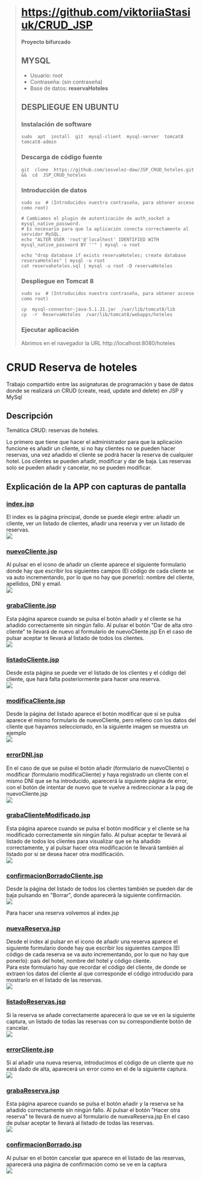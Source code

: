 > # https://github.com/viktoriiaStasiuk/CRUD_JSP
> **Proyecto bifurcado**
>
> ## MYSQL
> - Usuario: root
> - Contraseña: (sin contraseña)
> - Base de datos: **reservaHoteles**
>
> ## DESPLIEGUE EN UBUNTU 
>
> ### Instalación de software
> ```console
> sudo  apt  install  git  mysql-client  mysql-server  tomcat8  tomcat8-admin 
> ``` 
> ### Descarga de código fuente
> ```console
> git  clone  https://github.com/iesvelez-daw/JSP_CRUD_hoteles.git  &&  cd  JSP_CRUD_hoteles
> ```
>
> ### Introducción de datos
> ```console
> sudo su  # (Introducidos nuestra contraseña, para obtener acceso como root)
> 
> # Cambiamos el plugin de autenticación de auth_socket a mysql_native_password. 
> # Es necesario para que la aplicación conecta correctamente al servidor MySQL.
> echo "ALTER USER 'root'@'localhost' IDENTIFIED WITH mysql_native_password BY ''" | mysql -u root
>
> echo "drop database if exists reservaHoteles; create database reservaHoteles" | mysql -u root
> cat reservahoteles.sql | mysql -u root -D reservaHoteles
> ```
> ### Despliegue en Tomcat 8
> ```console
> sudo su  # (Introducidos nuestra contraseña, para obtener acceso como root)
> 
> cp  mysql-connector-java-5.1.21.jar  /var/lib/tomcat8/lib
> cp  -r  ReservaHoteles  /var/lib/tomcat8/webapps/hoteles
> ```
>
> ### Ejecutar aplicación
>
> Abrimos en el navegador la URL http://localhost:8080/hoteles
>

# CRUD Reserva de hoteles
Trabajo compartido entre las asignaturas de programación y base de datos donde se realizará un CRUD (create, read, update and delete) en JSP y MySql
## Descripción

Temática CRUD: reservas de hoteles.

Lo primero que tiene que hacer el administrador para que la aplicación funcione es añadir un cliente, si no hay clientes no se pueden hacer reservas, una vez añadido el cliente se podrá hacer la reserva de cualquier hotel.
Los clientes se pueden añadir, modificar y dar de baja.
Las reservas solo se pueden añadir y cancelar, no se pueden modificar.

## Explicación de la APP con capturas de pantalla

### [index.jsp](https://github.com/luciaflores25/CRUD_JSP/blob/master/ReservaHoteles/index.jsp)
El index es la página principal, donde se puede elegir entre: añadir un cliente, ver un listado de clientes, añadir una reserva y ver un listado de reservas. </br>
<img src="img/index.PNG">

### [nuevoCliente.jsp](https://github.com/luciaflores25/CRUD_JSP/blob/master/ReservaHoteles/nuevoCliente.jsp) 
Al pulsar en el icono de añadir un cliente aparece el siguiente formulario donde hay que escribir los siguientes campos (El código de cada cliente se va auto incrementando, por lo que no hay que ponerlo): nombre del cliente, apellidos, DNI y email. </br>
<img src="img/nuevoCliente.PNG">

### [grabaCliente.jsp](https://github.com/luciaflores25/CRUD_JSP/blob/master/ReservaHoteles/grabaCliente.jsp) 
Esta página aparece cuando se pulsa el botón añadir y el cliente se ha añadido correctamente sin ningún fallo. Al pulsar el botón "Dar de alta otro cliente" te llevará de nuevo al formulario de nuevoCliente.jsp En el caso de pulsar aceptar te llevará al listado de todos los clientes. </br>
<img src="img/grabaCliente.PNG">

### [listadoCliente.jsp](https://github.com/luciaflores25/CRUD_JSP/blob/master/ReservaHoteles/listadoCliente.jsp) 
Desde esta página se puede ver el listado de los clientes y el código del cliente, que hará falta posteriormente para hacer una reserva. </br>
<img src="img/listadoCliente.PNG">

### [modificaCliente.jsp](https://github.com/luciaflores25/CRUD_JSP/blob/master/ReservaHoteles/modificaCliente.jsp) 
Desde la página del listado aparece el botón modificar que si se pulsa aparece el mismo formulario de nuevoCliente, pero relleno con los datos del cliente que hayamos seleccionado, en la siguiente imagen se muestra un ejemplo </br>
<img src="img/modificaCliente.PNG">

### [errorDNI.jsp](https://github.com/luciaflores25/CRUD_JSP/blob/master/ReservaHoteles/errorDNI.jsp) 
En el caso de que se pulse el botón añadir (formulario de nuevoCliente) o modificar (formulario modificaCliente) y haya registrado un cliente con el mismo DNI que se ha introducido, aparecerá la siguiente página de error, con el botón de intentar de nuevo que te vuelve a redireccionar a la pag de nuevoCliente.jsp </br>
<img src="img/errorDNI.PNG">

### [grabaClienteModificado.jsp](https://github.com/luciaflores25/CRUD_JSP/blob/master/ReservaHoteles/grabaClienteModificado.jsp) 
Esta página aparece cuando se pulsa el botón modificar y el cliente se ha modificado correctamente sin ningún fallo. Al pulsar aceptar te llevará al listado de todos los clientes para visualizar que se ha añadido correctamente, y al pulsar hacer otra modificación te llevará también al listado por si se desea hacer otra modificación. </br>
<img src="img/grabaClienteModificado.PNG">

### [confirmacionBorradoCliente.jsp](https://github.com/luciaflores25/CRUD_JSP/blob/master/ReservaHoteles/confirmacionBorradoCliente.jsp) 
Desde la página del listado de todos los clientes también se pueden dar de baja pulsando en "Borrar", donde aparecerá la siguiente confirmación. </br>
<img src="img/confirmacionBorradoCliente.PNG">

Para hacer una reserva volvemos al index.jsp

### [nuevaReserva.jsp](https://github.com/luciaflores25/CRUD_JSP/blob/master/ReservaHoteles/nuevaReserva.jsp) 
Desde el index al pulsar en el icono de añadir una reserva aparece el siguiente formulario donde hay que escribir los siguientes campos (El código de cada reserva se va auto incrementando, por lo que no hay que ponerlo): país del hotel, nombre del hotel y código cliente. </br> Para este formulario hay que recordar el código del cliente, de donde se extraen los datos del cliente al que corresponde el código introducido para mostrarlo en el listado de las reservas. </br>
<img src="img/nuevaReserva.PNG">

### [listadoReservas.jsp](https://github.com/luciaflores25/CRUD_JSP/blob/master/ReservaHoteles/listadoReservas.jsp) 
Si la reserva se añade correctamente aparecerá lo que se ve en la siguiente captura, un listado de todas las reservas con su correspondiente botón de cancelar. </br>
<img src="img/listadoReservas.PNG">

### [errorCliente.jsp](https://github.com/luciaflores25/CRUD_JSP/blob/master/ReservaHoteles/errorCliente.jsp) 
Si al añadir una nueva reserva, introducimos el código de un cliente que no está dado de alta, aparecerá un error como en el de la siguiente captura. </br>
<img src="img/errorCliente.PNG">

### [grabaReserva.jsp](https://github.com/luciaflores25/CRUD_JSP/blob/master/ReservaHoteles/grabaReserva.jsp) 
Esta página aparece cuando se pulsa el botón añadir y la reserva se ha añadido correctamente sin ningún fallo. Al pulsar el botón "Hacer otra reserva" te llevará de nuevo al formulario de nuevaReserva.jsp En el caso de pulsar aceptar te llevará al listado de todas las reservas. </br>
<img src="img/grabaReserva.PNG">

### [confirmacionBorrado.jsp](https://github.com/luciaflores25/CRUD_JSP/blob/master/ReservaHoteles/confirmacionBorrado.jsp) 
Al pulsar en el botón cancelar que aparece en el listado de las reservas, aparecerá una página de confirmación como se ve en la captura </br>
<img src="img/confirmacionBorrado.PNG">
